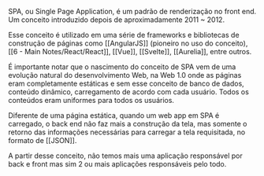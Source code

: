 SPA, ou Single Page Application, é um padrão de renderização no front end. Um conceito introduzido depois de aproximadamente 2011 ~ 2012. 

Esse conceito é utilizado em uma série de frameworks e bibliotecas de construção de páginas como [[AngularJS]] (pioneiro no uso do conceito), [[6 - Main Notes/React/React]], [[Vue]], [[Svelte]], [[Aurelia]], entre outros.

É importante notar que o nascimento do conceito de SPA vem de uma evolução natural do desenvolvimento Web, na Web 1.0 onde as páginas eram completamente estáticas e sem esse conceito de banco de dados, conteúdo dinâmico, carregamento de acordo com cada usuário. Todos os conteúdos eram uniformes para todos os usuários. 

Diferente de uma página estática, quando um web app em SPA é carregado, o back end não faz mais a construção da tela, mas somente o retorno das informações necessárias para carregar a tela requisitada, no formato de [[JSON]]. 

A partir desse conceito, não temos mais uma aplicação responsável por back e front mas sim 2 ou mais aplicações responsáveis pelo todo.